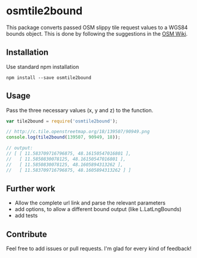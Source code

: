 # osmtile2bound
This package converts passed OSM slippy tile request values to a WGS84 bounds object.
This is done by following the suggestions in the 
[OSM Wiki](https://wiki.openstreetmap.org/wiki/Slippy_map_tilenames).

## Installation
Use standard npm installation

```shell
npm install --save osmtile2bound
```

## Usage
Pass the three necessary values (x, y and z) to the function.

```js
var tile2bound = require('osmtile2bound');

// http://c.tile.openstreetmap.org/18/139507/90949.png
console.log(tile2bound(139507, 90949, 18));

// output:
// [ [ 11.583709716796875, 48.16150547016801 ],
//   [ 11.5850830078125, 48.16150547016801 ],
//   [ 11.5850830078125, 48.1605894313262 ],
//   [ 11.583709716796875, 48.1605894313262 ] ]
```

## Further work
- Allow the complete url link and parse the relevant parameters
- add options, to allow a different bound output (like L.LatLngBounds)
- add tests

## Contribute
Feel free to add issues or pull requests. I'm glad for every kind of feedback!